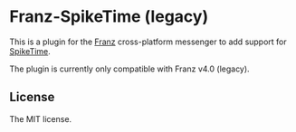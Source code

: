 # Franz-SpikeTime (legacy)

This is a plugin for the [Franz](https://meetfranz.com/) cross-platform messenger to add support for [SpikeTime](https://www.spiketime.de).

The plugin is currently only compatible with Franz v4.0 (legacy).

## License

The MIT license.

